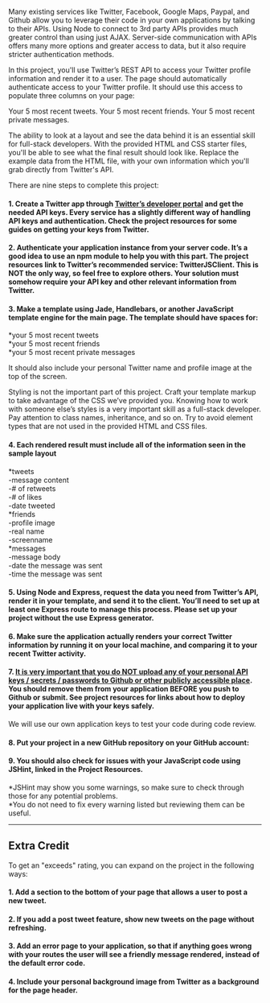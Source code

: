<p>Many existing services like Twitter, Facebook, Google Maps, Paypal, and Github allow you to leverage their code in your own applications by talking to their APIs. Using Node to connect to 3rd party APIs provides much greater control than using just AJAX. Server-side communication with APIs offers many more options and greater access to data, but it also require stricter authentication methods. </p>

<p>In this project, you'll use Twitter’s REST API to access your Twitter profile information and render it to a user. The page should automatically authenticate access to your Twitter profile. It should use this access to populate three columns on your page:</p>

<p>Your 5 most recent tweets.
Your 5 most recent friends.
Your 5 most recent private messages.</p>

<p>The ability to look at a layout and see the data behind it is an essential skill for full-stack developers. With the provided HTML and CSS starter files, you'll be able to see what the final result should look like. Replace the example data from the HTML file, with your own information which you'll grab directly from Twitter's API. </p>

There are nine steps to complete this project:

<h4>1. Create a Twitter app through <a href="https://apps.twitter.com/">Twitter’s developer portal</a>  and get the needed API keys. Every service has a slightly different way of handling API keys and authentication. Check the project resources for some guides on getting your keys from Twitter.</h4>
        
<h4>2. Authenticate your application instance from your server code. It’s a good idea to use an npm module to help you with this part. The project resources link to Twitter’s recommended service: TwitterJSClient. This is NOT the only way, so feel free to explore others. Your solution must somehow require your API key and other relevant information from Twitter.</h4>
        
<h4>3. Make a template using Jade, Handlebars, or another JavaScript template engine for the main page. The template should have spaces for:</h4>

<p>*your 5 most recent tweets<br>
*your 5 most recent friends<br>
*your 5 most recent private messages  </p>

<p>It should also include your personal Twitter name and profile image at the top of the screen.</p>

<p>Styling is not the important part of this project. Craft your template markup to take advantage of the CSS we’ve provided you. Knowing how to work with someone else’s styles is a very important skill as a full-stack developer. Pay attention to class names, inheritance, and so on. Try to avoid element types that are not used in the provided HTML and CSS files.</p>
        
<h4>4. Each rendered result must include all of the information seen in the sample layout</h4>

<p>*tweets<br>
  -message content<br>
  -# of retweets<br>
  -# of likes<br>
  -date tweeted<br>
*friends<br>
  -profile image<br>
  -real name<br>
  -screenname<br>
*messages<br>
  -message body<br>
  -date the message was sent<br>
  -time the message was sent  </p>
        
<h4>5. Using Node and Express, request the data you need from Twitter’s API, render it in your template, and send it to the client. You’ll need to set up at least one Express route to manage this process. Please set up your project without the use Express generator.</h4>
        
<h4>6. Make sure the application actually renders your correct Twitter information by running it on your local machine, and comparing it to your recent Twitter activity.</h4>
        
<h4>7. <u>It is very important that you do NOT upload any of your personal API keys / secrets / passwords to Github or other publicly accessible place</u>. You should remove them from your application BEFORE you push to Github or submit. See project resources for links about how to deploy your application live with your keys safely.</h4>

<p>We will use our own application keys to test your code during code review.</p>
        
<h4>8. Put your project in a new GitHub repository on your GitHub account:</h4>


<h4>9. You should also check for issues with your JavaScript code using JSHint, linked in the Project Resources.</h4>

<p>*JSHint may show you some warnings, so make sure to check through those for any potential problems.<br>
*You do not need to fix every warning listed but reviewing them can be useful.    </p>

<hr>


<h2>Extra Credit</h2>
<p>To get an "exceeds" rating, you can expand on the project in the following ways:</p>
            

<h4>1. Add a section to the bottom of your page that allows a user to post a new tweet.</h4>

<h4>2. If you add a post tweet feature, show new tweets on the page without refreshing.</h4>

<h4>3. Add an error page to your application, so that if anything goes wrong with your routes the user will see a friendly message rendered, instead of the default error code.</h4>

 <h4>4. Include your personal background image from Twitter as a background for the page header.</h4>